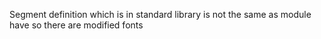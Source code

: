 
Segment definition which is in standard library is not the same as module have so there are modified fonts
